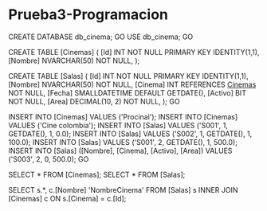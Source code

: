 # Prueba3-Programacion

CREATE DATABASE db_cinema;
GO
USE db_cinema;
GO

CREATE TABLE [Cinemas] (
	[Id] INT NOT NULL PRIMARY KEY IDENTITY(1,1),
	[Nombre] NVARCHAR(50) NOT NULL,
);

CREATE TABLE [Salas] (
	[Id] INT NOT NULL PRIMARY KEY IDENTITY(1,1),
	[Nombre] NVARCHAR(50) NOT NULL,
	[Cinema] INT REFERENCES [Cinemas]([Id]) NOT NULL,
	[Fecha] SMALLDATETIME DEFAULT GETDATE(),
	[Activo] BIT NOT NULL,
	[Area] DECIMAL(10, 2) NOT NULL,
);
GO

INSERT INTO [Cinemas] VALUES ('Procinal');
INSERT INTO [Cinemas] VALUES ('Cine colombia');
INSERT INTO [Salas] VALUES ('S001', 1, GETDATE(), 1, 0.0);
INSERT INTO [Salas] VALUES ('S002', 1, GETDATE(), 1, 100.0);
INSERT INTO [Salas] VALUES ('S001', 2, GETDATE(), 1, 500.0);
INSERT INTO [Salas] ([Nombre], [Cinema], [Activo], [Area]) 
VALUES ('S003', 2, 0, 500.0);
GO

SELECT * FROM [Cinemas];
SELECT * FROM [Salas];

SELECT s.*, c.[Nombre] 'NombreCinema'
FROM [Salas] s INNER JOIN [Cinemas] c
	ON s.[Cinema] = c.[Id];